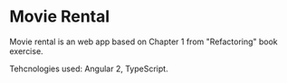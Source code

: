 # Movie Rental

Movie rental is an web app based on Chapter 1 from "Refactoring" book exercise.

Tehcnologies used: Angular 2, TypeScript.

